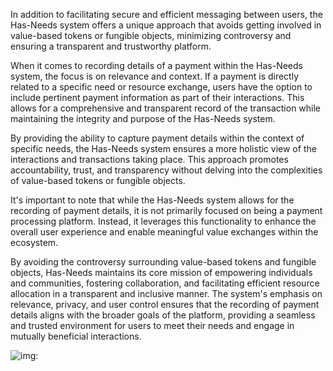 In addition to facilitating secure and efficient messaging between users, the Has-Needs system offers a unique approach that avoids getting involved in value-based tokens or fungible objects, minimizing controversy and ensuring a transparent and trustworthy platform.

When it comes to recording details of a payment within the Has-Needs system, the focus is on relevance and context. If a payment is directly related to a specific need or resource exchange, users have the option to include pertinent payment information as part of their interactions. This allows for a comprehensive and transparent record of the transaction while maintaining the integrity and purpose of the Has-Needs system.

By providing the ability to capture payment details within the context of specific needs, the Has-Needs system ensures a more holistic view of the interactions and transactions taking place. This approach promotes accountability, trust, and transparency without delving into the complexities of value-based tokens or fungible objects.

It's important to note that while the Has-Needs system allows for the recording of payment details, it is not primarily focused on being a payment processing platform. Instead, it leverages this functionality to enhance the overall user experience and enable meaningful value exchanges within the ecosystem.

By avoiding the controversy surrounding value-based tokens and fungible objects, Has-Needs maintains its core mission of empowering individuals and communities, fostering collaboration, and facilitating efficient resource allocation in a transparent and inclusive manner. The system's emphasis on relevance, privacy, and user control ensures that the recording of payment details aligns with the broader goals of the platform, providing a seamless and trusted environment for users to meet their needs and engage in mutually beneficial interactions.

![img:](https://media.discordapp.net/attachments/999417870259855371/1117272766392041482/omdesign_a_capsule_made_of_semi_transparent_green_glass_holds_s_b105038f-c05d-4eb9-b875-58b9499397ef.png?width=803&height=803 "interaction on the personal chain")

